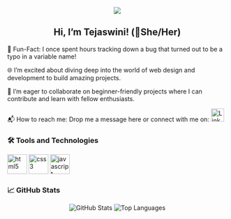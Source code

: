 <p align="center">
  <img src="https://capsule-render.vercel.app/api?text=Hello%20There!&animation=fadeIn&type=transparent&color=7d00ff&height=120&section=header&textColor=ffffff&fontSize=50&fontAlignY=0.5"/>
</p>

<h2 align="center">Hi, I’m Tejaswini! (🌈She/Her)</h2>
<p align="left">
  🎉 Fun-Fact: I once spent hours tracking down a bug that turned out to be a typo in a variable name!
</p>

<p align="left">
  🌐 I’m excited about diving deep into the world of web design and development to build amazing projects.
</p>

<p align="left">
  🤝 I’m eager to collaborate on beginner-friendly projects where I can contribute and learn with fellow enthusiasts.
</p>

<p align="left">
  📬 How to reach me: Drop me a message here or connect with me on:
  <a href="https://www.linkedin.com/in/tejaswini-wakure-9390b8294">
    <img height="30" src="https://cdn.jsdelivr.net/gh/devicons/devicon/icons/linkedin/linkedin-original.svg" alt="LinkedIn"/>
  </a>
</p>

### 🛠️ Tools and Technologies
<p align="left">
  <img src="https://cdn.jsdelivr.net/gh/devicons/devicon/icons/html5/html5-original.svg" alt="html5" width="45" height="45"/>
  <img src="https://cdn.jsdelivr.net/gh/devicons/devicon/icons/css3/css3-original.svg" alt="css3" width="45" height="45"/>
  <img src="https://cdn.jsdelivr.net/gh/devicons/devicon/icons/javascript/javascript-original.svg" alt="javascript" width="45" height="45"/>
</p>

### 📈 GitHub Stats
<p align="center">
  <img src="https://github-readme-stats.vercel.app/api?username=TejaswiniWakure&show_icons=true&theme=radical" alt="GitHub Stats"/>
  <img src="https://github-readme-stats.vercel.app/api/top-langs/?username=TejaswiniWakure&layout=compact&theme=radical" alt="Top Languages"/>
</p>
